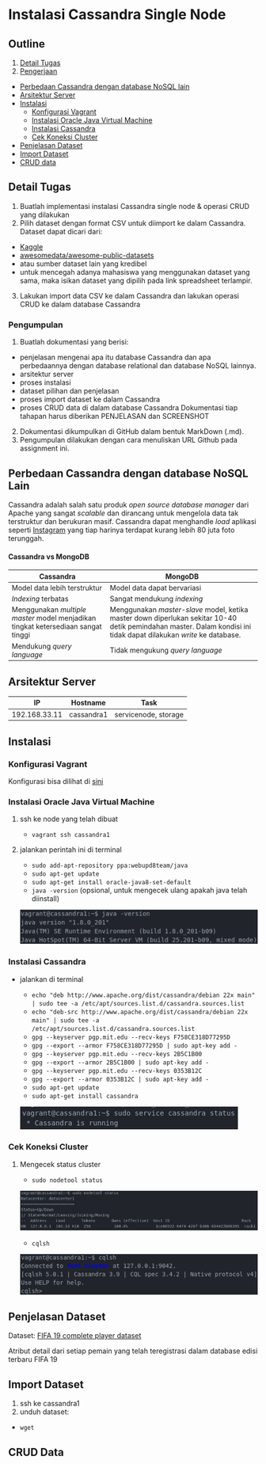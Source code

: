 # Instalasi Cassandra Single Node

## Outline
1. [Detail Tugas](#detail-tugas)
2. [Pengerjaan](#pengerjaan)
  - [Perbedaan Cassandra dengan database NoSQL lain](#perbedaan-cassandra-dengan-database-nosql-lain)
  - [Arsitektur Server](#arsitektur-server)
  - [Instalasi](#instalasi)
      - [Konfigurasi Vagrant](#konfigurasi-vagrant)
      - [Instalasi Oracle Java Virtual Machine](#instalasi-oracle-java-virtual-machine)
      - [Instalasi Cassandra](#instalasi-cassandra)
      - [Cek Koneksi Cluster](#cek-koneksi-cluster)
  - [Penjelasan Dataset](#penjelasan-dataset)
  - [Import Dataset](#import-dataset)
  - [CRUD data](#crud-data)

## Detail Tugas
1. Buatlah implementasi instalasi Cassandra single node & operasi CRUD yang dilakukan
2. Pilih dataset dengan format CSV untuk diimport ke dalam Cassandra. Dataset dapat dicari dari:
  - [Kaggle](kaggle.com)
  - [awesomedata/awesome-public-datasets](https://github.com/awesomedata/awesome-public-datasets)
  - atau sumber dataset lain yang kredibel
  - untuk mencegah adanya mahasiswa yang menggunakan dataset yang sama, maka isikan dataset yang dipilih pada link spreadsheet terlampir.
3. Lakukan import data CSV ke dalam Cassandra dan lakukan operasi CRUD ke dalam database Cassandra

### Pengumpulan
1. Buatlah dokumentasi yang berisi:
  - penjelasan mengenai apa itu database Cassandra dan apa perbedaannya dengan database relational dan database NoSQL lainnya.
  - arsitektur server
  - proses instalasi
  - dataset pilihan dan penjelasan
  - proses import dataset ke dalam Cassandra
  - proses CRUD data di dalam database Cassandra
  Dokumentasi tiap tahapan harus diberikan PENJELASAN dan SCREENSHOT
2. Dokumentasi dikumpulkan di GitHub dalam bentuk MarkDown (.md).
3. Pengumpulan dilakukan dengan cara menuliskan URL Github pada assignment ini.

## Perbedaan Cassandra dengan database NoSQL Lain
Cassandra adalah salah satu produk *open source database manager* dari Apache yang sangat *scalable* dan dirancang untuk mengelola data tak terstruktur dan berukuran masif. Cassandra dapat menghandle *load* aplikasi seperti [Instagram](instagram.com) yang tiap harinya terdapat kurang lebih 80 juta foto terunggah.

#### Cassandra vs MongoDB
Cassandra|MongoDB
---|---
Model data lebih terstruktur | Model data dapat bervariasi
*Indexing* terbatas | Sangat mendukung *indexing*
Menggunakan *multiple master* model menjadikan tingkat ketersediaan sangat tinggi|Menggunakan *master-slave* model, ketika master down diperlukan sekitar 10-40 detik pemindahan master. Dalam kondisi ini tidak dapat dilakukan *write* ke database.
Mendukung *query language* | Tidak mengukung *query language*

## Arsitektur Server
IP|Hostname|Task
--|--------|----
192.168.33.11|cassandra1|servicenode, storage

## Instalasi
### Konfigurasi Vagrant
Konfigurasi bisa dilihat di [sini](../Vagrantfile)

### Instalasi Oracle Java Virtual Machine
1. ssh ke node yang telah dibuat
    - `vagrant ssh cassandra1`
2. jalankan perintah ini di terminal
    - `sudo add-apt-repository ppa:webupd8team/java`
    - `sudo apt-get update`
    - `sudo apt-get install oracle-java8-set-default`
    - `java -version` (opsional, untuk mengecek ulang apakah java telah diinstall)

    ![java](ss/java.png)

### Instalasi Cassandra
- jalankan di terminal
    - `echo "deb http://www.apache.org/dist/cassandra/debian 22x main" | sudo tee -a /etc/apt/sources.list.d/cassandra.sources.list`
    - `echo "deb-src http://www.apache.org/dist/cassandra/debian 22x main" | sudo tee -a /etc/apt/sources.list.d/cassandra.sources.list`
    - `gpg --keyserver pgp.mit.edu --recv-keys F758CE318D77295D`
    - `gpg --export --armor F758CE318D77295D | sudo apt-key add -`
    - `gpg --keyserver pgp.mit.edu --recv-keys 2B5C1B00`
    - `gpg --export --armor 2B5C1B00 | sudo apt-key add -`
    - `gpg --keyserver pgp.mit.edu --recv-keys 0353B12C`
    - `gpg --export --armor 0353B12C | sudo apt-key add -`
    - `sudo apt-get update`
    - `sudo apt-get install cassandra`

    ![cassandra](ss/cassandra.png)

### Cek Koneksi Cluster
1. Mengecek status cluster
    - `sudo nodetool status`

    ![nodetool_status](ss/nodetool_status.png)

    - `cqlsh`

    ![cqlsh](ss/cqlsh.png)

## Penjelasan Dataset
Dataset: [FIFA 19 complete player dataset](https://www.kaggle.com/karangadiya/fifa19)

Atribut detail dari setiap pemain yang telah teregistrasi dalam database edisi terbaru FIFA 19

## Import Dataset
1. ssh ke cassandra1
2. unduh dataset:
  - `wget `

## CRUD Data
